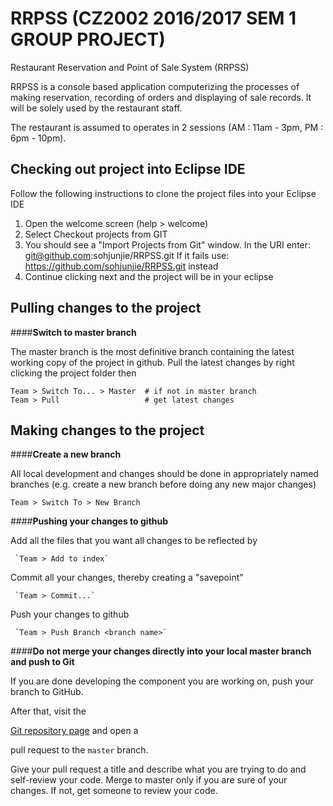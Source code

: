 # RRPSS (CZ2002 2016/2017 SEM 1 GROUP PROJECT)

Restaurant Reservation and Point of Sale System (RRPSS)

RRPSS is a console based application computerizing the processes of making reservation, 
recording of orders and displaying of sale records. It will be solely used by the 
restaurant staff.

The restaurant is assumed to operates in 2 sessions (AM : 11am - 3pm, PM : 6pm - 10pm).


## Checking out project into Eclipse IDE
Follow the following instructions to clone the project files into your Eclipse IDE

1. Open the welcome screen (help > welcome)
2. Select Checkout projects from GIT
3. You should see a "Import Projects from Git" window.
   In the URI enter: git@github.com:sohjunjie/RRPSS.git
   If it fails use: https://github.com/sohjunjie/RRPSS.git instead
4. Continue clicking next and the project will be in your eclipse



## Pulling changes to the project

####**Switch to master branch**

   The master branch is the most definitive branch containing the latest working 
   copy of the project in github. Pull the latest changes by right clicking the project
   folder then

  `Team > Switch To... > Master  # if not in master branch`  
  `Team > Pull                   # get latest changes`  



## Making changes to the project

####**Create a new branch**

   All local development and changes should be done in appropriately named branches
   (e.g. create a new branch before doing any new major changes)

  `Team > Switch To > New Branch`
  

####**Pushing your changes to github**

   Add all the files that you want all changes to be reflected by
   
     `Team > Add to index`

   Commit all your changes, thereby creating a "savepoint"
   
     `Team > Commit...`  

   Push your changes to github
   
     `Team > Push Branch <branch name>`



####**Do not merge your changes directly into your local master branch and push to Git**

   If you are done developing the component you are working on, push your
   branch to GitHub.

   After that, visit the

   [Git repository page](//github.com/sohjunjie/RRPSS/) and open a

   pull request to the `master` branch.

   Give your pull request a title and describe what you are trying to do
   and self-review your code. Merge to master only if you are sure of 
   your changes. If not, get someone to review your code.
